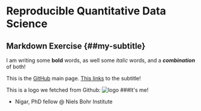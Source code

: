 ﻿# Reproducible Quantitative Data Science 
## Markdown Exercise {##my-subtitle}
I am writing some **bold** words, as well some _italic_ words, and a _**combination**_ of both!

This is the [GitHub](https://github.com/melanieganz/ReproducibleQuantitativeDataAnalysis-2025) main page.
[This links](##my-subtitle) to the subtitle!

This is a logo we fetched from Github:
![logo](https://github.com/melanieganz/ReproducibleQuantitativeDataAnalysis-2025/blob/main/markdown/Markdown-mark.jpg?raw=true)
###It's me!
* Nigar, PhD fellow @ Niels Bohr Institute 


